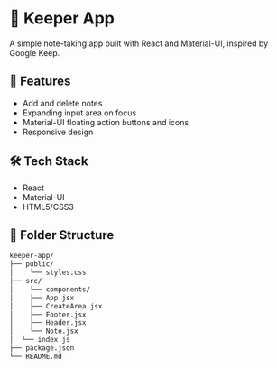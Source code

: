 # 📝 Keeper App

A simple note-taking app built with React and Material-UI, inspired by Google Keep.

## 🚀 Features

- Add and delete notes
- Expanding input area on focus
- Material-UI floating action buttons and icons
- Responsive design

## 🛠 Tech Stack

- React
- Material-UI
- HTML5/CSS3

## 📁 Folder Structure
```bash
keeper-app/ 
├── public/ 
│    └── styles.css
├── src/
│    └── components/
│    ├── App.jsx
│    ├── CreateArea.jsx
│    ├── Footer.jsx
│    ├── Header.jsx
│    └── Note.jsx
│  └── index.js
├── package.json
└── README.md
```
